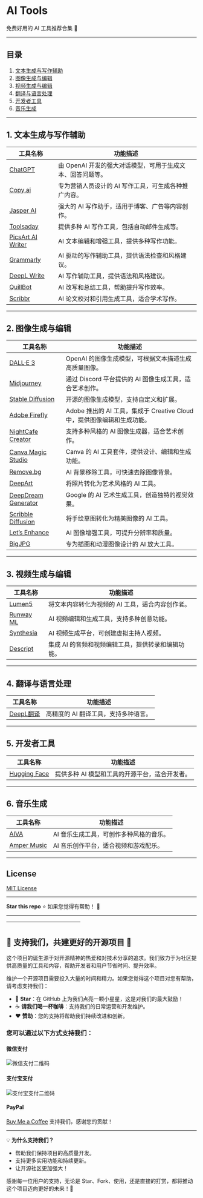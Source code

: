 # AI Tools

免费好用的 AI 工具推荐合集 🚀

---

## 目录
1. [文本生成与写作辅助](#文本生成与写作辅助)
2. [图像生成与编辑](#图像生成与编辑)
3. [视频生成与编辑](#视频生成与编辑)
4. [翻译与语言处理](#翻译与语言处理)
5. [开发者工具](#开发者工具)
6. [音乐生成](#音乐生成)

---

## 1. 文本生成与写作辅助

| 工具名称 | 功能描述 |
| --- | --- |
| [ChatGPT](https://chat.openai.com) | 由 OpenAI 开发的强大对话模型，可用于生成文本、回答问题等。 |
| [Copy.ai](https://www.copy.ai) | 专为营销人员设计的 AI 写作工具，可生成各种推广内容。 |
| [Jasper AI](https://www.jasper.ai) | 强大的 AI 写作助手，适用于博客、广告等内容创作。 |
| [Toolsaday](https://toolsaday.com) | 提供多种 AI 写作工具，包括自动邮件生成等。 |
| [PicsArt AI Writer](https://picsart.com/ai-writer) | AI 文本编辑和增强工具，提供多种写作功能。 |
| [Grammarly](https://www.grammarly.com) | AI 驱动的写作辅助工具，提供语法检查和风格建议。 |
| [DeepL Write](https://www.deepl.com/write) | AI 写作辅助工具，提供语法和风格建议。 |
| [QuillBot](https://quillbot.com) | AI 改写和总结工具，帮助提升写作效率。 |
| [Scribbr](https://www.scribbr.com) | AI 论文校对和引用生成工具，适合学术写作。 |

---

## 2. 图像生成与编辑

| 工具名称 | 功能描述 |
| --- | --- |
| [DALL·E 3](https://www.bing.com/create) | OpenAI 的图像生成模型，可根据文本描述生成高质量图像。 |
| [Midjourney](https://www.midjourney.com) | 通过 Discord 平台提供的 AI 图像生成工具，适合艺术创作。 |
| [Stable Diffusion](https://stability.ai) | 开源的图像生成模型，支持自定义和扩展。 |
| [Adobe Firefly](https://www.adobe.com/sensei/generative-ai/firefly.html) | Adobe 推出的 AI 工具，集成于 Creative Cloud 中，提供图像编辑和生成功能。 |
| [NightCafe Creator](https://creator.nightcafe.studio) | 支持多种风格的 AI 图像生成器，适合艺术创作。 |
| [Canva Magic Studio](https://www.canva.com/magic-studio) | Canva 的 AI 工具套件，提供设计、编辑和生成功能。 |
| [Remove.bg](https://www.remove.bg) | AI 背景移除工具，可快速去除图像背景。 |
| [DeepArt](https://deepart.io) | 将照片转化为艺术风格的 AI 工具。 |
| [DeepDream Generator](https://deepdreamgenerator.com) | Google 的 AI 艺术生成工具，创造独特的视觉效果。 |
| [Scribble Diffusion](https://scribblediffusion.com) | 将手绘草图转化为精美图像的 AI 工具。 |
| [Let’s Enhance](https://letsenhance.io) | AI 图像增强工具，可提升分辨率和质量。 |
| [BigJPG](https://bigjpg.com) | 专为插画和动漫图像设计的 AI 放大工具。 |

---

## 3. 视频生成与编辑

| 工具名称 | 功能描述 |
| --- | --- |
| [Lumen5](https://www.lumen5.com) | 将文本内容转化为视频的 AI 工具，适合内容创作者。 |
| [Runway ML](https://runwayml.com) | AI 视频编辑和生成工具，支持多种创意功能。 |
| [Synthesia](https://www.synthesia.io) | AI 视频生成平台，可创建虚拟主持人视频。 |
| [Descript](https://www.descript.com) | 集成 AI 的音频和视频编辑工具，提供转录和编辑功能。 |

---

## 4. 翻译与语言处理

| 工具名称 | 功能描述 |
| --- | --- |
| [DeepL翻译](https://www.deepl.com/translator) | 高精度的 AI 翻译工具，支持多种语言。 |

---

## 5. 开发者工具

| 工具名称 | 功能描述 |
| --- | --- |
| [Hugging Face](https://huggingface.co) | 提供多种 AI 模型和工具的开源平台，适合开发者。 |

---

## 6. 音乐生成

| 工具名称 | 功能描述 |
| --- | --- |
| [AIVA](https://www.aiva.ai) | AI 音乐生成工具，可创作多种风格的音乐。 |
| [Amper Music](https://www.ampermusic.com) | AI 音乐创作平台，适合视频和游戏配乐。 |

---

## License

[MIT License](LICENSE)

---

**Star this repo** ⭐ 如果您觉得有帮助！ 🙌
——————————————————————————————————————————————————
## 🎉 支持我们，共建更好的开源项目 🚀

这个项目的诞生源于对开源精神的热爱和对技术分享的追求。我们致力于为社区提供高质量的工具和内容，帮助开发者和用户节省时间、提升效率。

维护一个开源项目需要投入大量的时间和精力。如果您觉得这个项目对您有帮助，请考虑支持我们：

- 🌟 **Star**：在 GitHub 上为我们点亮一颗小星星，这是对我们的最大鼓励！
- ☕ **请我们喝一杯咖啡**：支持我们的日常运营和开发维护。
- ❤️ **赞助**：您的支持将帮助我们持续改进和创新。

### 您可以通过以下方式支持我们：

#### 微信支付
![微信支付二维码](./wechat-qrcode.png)

#### 支付宝支付
![支付宝支付二维码](./alipay-qrcode.png)

#### PayPal
[Buy Me a Coffee](https://www.paypal.com/paypalme/yourusername/3) 支持我们，感谢您的贡献！

---

💡 **为什么支持我们？**
- 帮助我们保持项目的高质量开发。
- 支持更多实用功能和持续更新。
- 让开源社区更加强大！

感谢每一位用户的支持，无论是 Star、Fork、使用，还是直接的打赏，都将推动这个项目迈向更好的未来！💪
